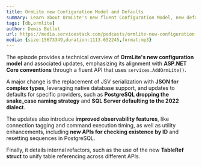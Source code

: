```yaml
---
title: OrmLite new Configuration Model and Defaults
summary: Learn about OrmLite's new fluent Configuration Model, new defaults & features
tags: [db,ormlite]
author: Demis Bellot
url: https://media.servicestack.com/podcasts/ormlite-new-configuration.mp3
media: {size:15673349,duration:1113.652245,format:mp3}
---
```


The episode provides a technical overview of **OrmLite's new configuration model** and associated updates, 
emphasizing its alignment with **ASP.NET Core conventions** through a fluent API that uses `services.AddOrmLite()`. 

A major change is the replacement of JSV serialization with **JSON for complex types**, leveraging native 
database support, and updates to defaults for specific providers, such as **PostgreSQL dropping the 
snake_case naming strategy** and **SQL Server defaulting to the 2022 dialect**. 

The updates also introduce **improved observability features**, like connection tagging and command execution timing, 
as well as utility enhancements, including **new APIs for checking existence by ID** and resetting sequences in PostgreSQL. 

Finally, it details internal refactors, such as the use of the new **TableRef struct** to unify table 
referencing across different APIs.